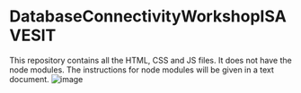 # DatabaseConnectivityWorkshopISAVESIT
This repository contains all the HTML, CSS and JS files. It does not have the node modules. The instructions for node modules will be given in a text document.
![image](https://github.com/suja1956/DbDemo_Nodejs/assets/92669028/9804b192-6047-4a7e-b6b1-47881d0e8292)
